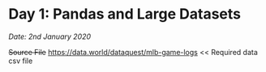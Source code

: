 # Day 1: Pandas and Large Datasets

*Date: 2nd January 2020*

~~Source File~~
https://data.world/dataquest/mlb-game-logs << Required data csv file




